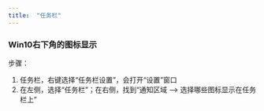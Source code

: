 ```yaml
---
title:  "任务栏"
---
```


### Win10右下角的图标显示

<p>步骤：</p>
<ol>
    <li>任务栏，右键选择“任务栏设置”，会打开“设置”窗口</li>
    <li>在左侧，选择“任务栏”；在右侧，找到“通知区域 --&gt; 选择哪些图标显示在任务栏上”</li>
</ol>
